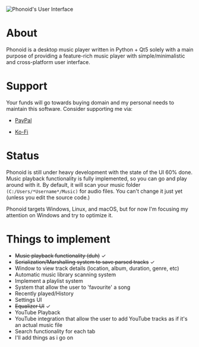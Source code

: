 ![Phonoid's User Interface](https://i.ibb.co/HdSC9VV/Phonoid.png)

# About
Phonoid is a desktop music player written in Python + Qt5 solely
with a main purpose of providing a feature-rich music player with simple/minimalistic and cross-platform user interface.

# Support
Your funds will go towards buying domain and my personal needs to maintain this software. Consider supporting me via:

- [PayPal](https://paypal.me/kevinrubycon)

- [Ko-Fi](https://ko-fi.com/vinrato)

[comment]: <> (✓)

# Status
Phonoid is still under heavy development with the state of the UI 60% done. Music playback functionality is fully implemented, so you can go and play around with it.
By default, it will scan your music folder `(C:/Users/*Username*/Music)` for audio files. You can't change it just yet (unless you edit the source code.)

Phonoid targets Windows, Linux, and macOS, but for now I'm focusing my attention on Windows and try to optimize it.

# Things to implement
- ~~Music playback functionality (duh)~~ ✓
- ~~Serialization/Marshalling system to save parsed tracks~~ ✓
- Window to view track details (location, album, duration, genre, etc)
- Automatic music library scanning system
- Implement a playlist system
- System that allow the user to 'favourite' a song
- Recently played/History
- Settings UI
- ~~Equalizer UI~~ ✓
- YouTube Playback
- YouTube integration that allow the user to add YouTube tracks as if it's an actual music file
- Search functionality for each tab
- I'll add things as i go on
